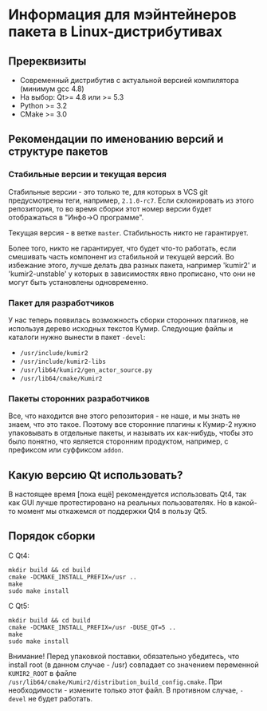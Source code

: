# Информация для мэйнтейнеров пакета в Linux-дистрибутивах

## Пререквизиты
 - Современный дистрибутив с актуальной версией компилятора (минимум gcc 4.8)
 - На выбор: Qt>= 4.8 или >= 5.3
 - Python >= 3.2
 - CMake >= 3.0

## Рекомендации по именованию версий и структуре пакетов
### Стабильные версии и текущая версия
Стабильные версии - это только те, для которых в VCS git предусмотрены теги, например, `2.1.0-rc7`. 
Если склонировать из этого репозитория, то во время сборки этот номер версии будет отображаться в "Инфо->О программе".

Текущая версия - в ветке `master`. Стабильность никто не гарантирует.

Более того, никто не гарантирует, что будет что-то работать, если смешивать часть компонент из стабильной и текущей версий.
Во избежание этого, лучше делать два разных пакета, например 'kumir2' и 'kumir2-unstable' у которых в зависимостях явно
прописано, что они не могут быть установлены одновременно.

### Пакет для разработчиков
У нас теперь появилась возможность сборки сторонних плагинов, не используя дерево исходных текстов Кумир.
Следующие файлы и каталоги нужно вынести в пакет `-devel`:
 - `/usr/include/kumir2`
 - `/usr/include/kumir2-libs`
 - `/usr/lib64/kumir2/gen_actor_source.py`
 - `/usr/lib64/cmake/Kumir2`
 
### Пакеты сторонних разработчиков
Все, что находится вне этого репозитория - не наше, и мы знать не знаем, что это такое.
Поэтому все сторонние плагины к Кумир-2 нужно упаковывать в отдельные пакеты, и называть их как-нибудь, чтобы это было понятно, что 
является сторонним продуктом, например, с префиксом или суффиксом `addon`.

## Какую версию Qt использовать?
В настоящее время [пока ещё] рекомендуется использовать Qt4, так как GUI лучше протестировано на реальных пользователях. 
Но в какой-то момент мы откажемся от поддержки Qt4 в пользу Qt5.

## Порядок сборки
С Qt4:
```
mkdir build && cd build
cmake -DCMAKE_INSTALL_PREFIX=/usr ..
make
sudo make install
```

С Qt5:
```
mkdir build && cd build
cmake -DCMAKE_INSTALL_PREFIX=/usr -DUSE_QT=5 ..
make
sudo make install
```

Внимание! Перед упаковкой поставки, обязательно убедитесь, что install root (в данном случае - /usr) совпадает со значением 
переменной `KUMIR2_ROOT` в файле `/usr/lib64/cmake/Kumir2/distribution_build_config.cmake`. При необходимости - измените только этот файл. 
В противном случае, `-devel` не будет работать.
